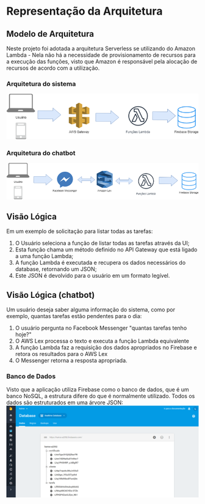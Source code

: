 # Representação da Arquitetura

## Modelo de Arquitetura

Neste projeto foi adotada a arquitetura Serverless se utilizando do Amazon Lambda - Nela não há a necessidade de provisionamento de recursos para a execução das funções, visto que Amazon é responsável pela alocação de recursos de acordo com a utilização.

### Arquitetura do sistema
![Arquitetura do sistema](.gitbook/assets/Arquitetura-sistema.png)

### Arquitetura do chatbot
![Arquitetura do chatbot](.gitbook/assets/arquitetura-chatbot.png)


## Visão Lógica
Em um exemplo de solicitação para listar todas as tarefas:
1. O Usuário seleciona a função de listar todas as tarefas através da UI;
1. Esta função chama um método definido no API Gateway que está ligado a uma função Lambda;
1. A função Lambda é executada e recupera os dados necessários do database, retornando um JSON;
1. Este JSON é devolvido para o usuário em um formato legível.

## Visão Lógica (chatbot)
Um usuário deseja saber alguma informação do sistema, como por exemplo, quantas tarefas estão pendentes para o dia:
1. O usuário pergunta no Facebook Messenger "quantas tarefas tenho hoje?"
1. O AWS Lex processa o texto e executa a função Lambda equivalente
1. A função Lambda faz a requisição dos dados apropriados no Firebase e retora os resultados para o AWS Lex
1. O Messenger retorna a resposta apropriada.

### Banco de Dados
Visto que a aplicação utiliza Firebase como o banco de dados, que é um banco NoSQL, a estrutura difere do que é normalmente utilizado. Todos os dados são estruturados em uma árvore JSON:
![Esquema do banco de dados](.gitbook/assets/database-schema.png)
###  

